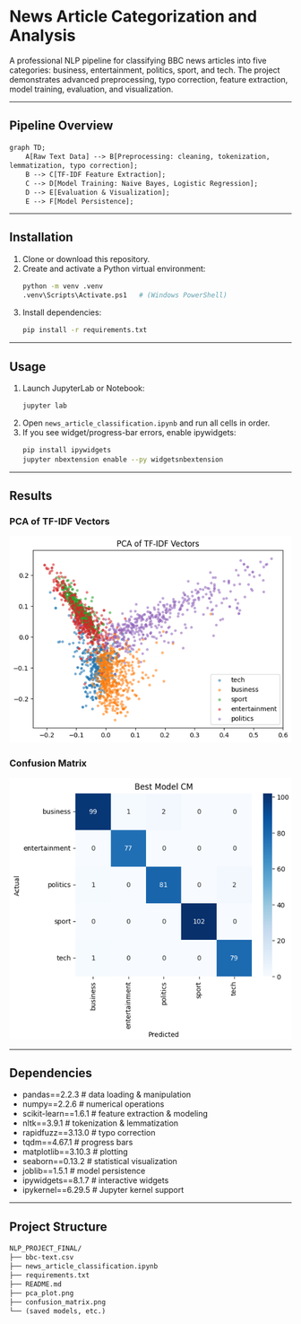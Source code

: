 # News Article Categorization and Analysis

A professional NLP pipeline for classifying BBC news articles into five categories: business, entertainment, politics, sport, and tech. The project demonstrates advanced preprocessing, typo correction, feature extraction, model training, evaluation, and visualization.

---

## Pipeline Overview

```mermaid
graph TD;
    A[Raw Text Data] --> B[Preprocessing: cleaning, tokenization, lemmatization, typo correction];
    B --> C[TF-IDF Feature Extraction];
    C --> D[Model Training: Naive Bayes, Logistic Regression];
    D --> E[Evaluation & Visualization];
    E --> F[Model Persistence];
```

---

## Installation

1. Clone or download this repository.
2. Create and activate a Python virtual environment:
   ```sh
   python -m venv .venv
   .venv\Scripts\Activate.ps1   # (Windows PowerShell)
   ```
3. Install dependencies:
   ```sh
   pip install -r requirements.txt
   ```

---

## Usage

1. Launch JupyterLab or Notebook:
   ```sh
   jupyter lab
   ```
2. Open `news_article_classification.ipynb` and run all cells in order.
3. If you see widget/progress-bar errors, enable ipywidgets:
   ```sh
   pip install ipywidgets
   jupyter nbextension enable --py widgetsnbextension
   ```

---

## Results

### PCA of TF-IDF Vectors
![PCA of TF-IDF](pca_plot.png)

### Confusion Matrix
![Confusion Matrix](confusion_matrix.png)

---

## Dependencies

- pandas==2.2.3           # data loading & manipulation
- numpy==2.2.6            # numerical operations
- scikit-learn==1.6.1     # feature extraction & modeling
- nltk==3.9.1             # tokenization & lemmatization
- rapidfuzz==3.13.0       # typo correction
- tqdm==4.67.1            # progress bars
- matplotlib==3.10.3      # plotting
- seaborn==0.13.2         # statistical visualization
- joblib==1.5.1           # model persistence
- ipywidgets==8.1.7       # interactive widgets
- ipykernel==6.29.5       # Jupyter kernel support

---

## Project Structure

```
NLP_PROJECT_FINAL/
├── bbc-text.csv
├── news_article_classification.ipynb
├── requirements.txt
├── README.md
├── pca_plot.png
├── confusion_matrix.png
└── (saved models, etc.)
```






